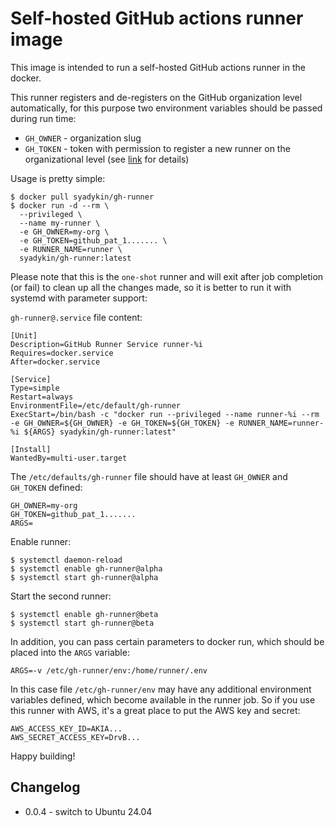 Self-hosted GitHub actions runner image
=======================================

This image is intended to run a self-hosted GitHub actions runner in the docker.

This runner registers and de-registers on the GitHub organization level automatically, for this purpose two environment variables should be passed during run time:

* `GH_OWNER` - organization slug
* `GH_TOKEN` - token with permission to register a new runner on the organizational level (see [link](https://docs.github.com/en/rest/actions/self-hosted-runners?apiVersion=2022-11-28#create-a-registration-token-for-an-organization) for details)

Usage is pretty simple:

```
$ docker pull syadykin/gh-runner
$ docker run -d --rm \
  --privileged \
  --name my-runner \
  -e GH_OWNER=my-org \
  -e GH_TOKEN=github_pat_1....... \
  -e RUNNER_NAME=runner \
  syadykin/gh-runner:latest
```
Please note that this is the `one-shot` runner and will exit after job completion (or fail) to clean up all the changes made, so it is better to run it with systemd with parameter support:

`gh-runner@.service` file content:

```
[Unit]
Description=GitHub Runner Service runner-%i
Requires=docker.service
After=docker.service

[Service]
Type=simple
Restart=always
EnvironmentFile=/etc/default/gh-runner
ExecStart=/bin/bash -c "docker run --privileged --name runner-%i --rm -e GH_OWNER=${GH_OWNER} -e GH_TOKEN=${GH_TOKEN} -e RUNNER_NAME=runner-%i ${ARGS} syadykin/gh-runner:latest"

[Install]
WantedBy=multi-user.target
```

The `/etc/defaults/gh-runner` file should have at least `GH_OWNER` and `GH_TOKEN` defined:

```
GH_OWNER=my-org
GH_TOKEN=github_pat_1.......
ARGS=
```

Enable runner:

```
$ systemctl daemon-reload
$ systemctl enable gh-runner@alpha
$ systemctl start gh-runner@alpha
```

Start the second runner:

```
$ systemctl enable gh-runner@beta
$ systemctl start gh-runner@beta
```

In addition, you can pass certain parameters to docker run, which should be placed into the `ARGS` variable:

```
ARGS=-v /etc/gh-runner/env:/home/runner/.env
```

In this case file `/etc/gh-runner/env` may have any additional environment variables defined, which become available in the runner job. So if you use this runner with AWS, it's a great place to put the AWS key and secret:

```
AWS_ACCESS_KEY_ID=AKIA...
AWS_SECRET_ACCESS_KEY=DrvB...
```

Happy building!

Changelog
--------

* 0.0.4 - switch to Ubuntu 24.04
